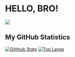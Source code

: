 # HELLO, BRO!
![](https://komarev.com/ghpvc/?username=itzmeryu&color=blue)



## My GitHub Statistics

[![GiHhub Stats](https://github-readme-stats.vercel.app/api?username=itzmeryu&show_icons=true&theme=dark&count_private=true)](https://github.com/itzmeryu)
[![Top Langs](https://github-readme-stats.vercel.app/api/top-langs/?username=itzmeryu&layout=compact&theme=dark)](https://github.com/itzmeryu)
